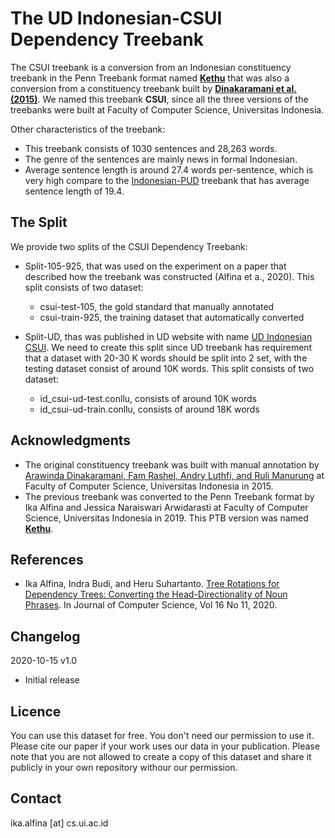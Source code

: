 # The UD Indonesian-CSUI Dependency Treebank

The CSUI treebank is a conversion from an Indonesian constituency treebank in the Penn Treebank format named [**Kethu**](https://github.com/ialfina/kethu) that was also a conversion from a constituency treebank built by [**Dinakaramani et al. (2015)**](https://github.com/famrashel/idn-treebank). 
We named this treebank **CSUI**, since all the three versions of the treebanks were built at Faculty of Computer Science, Universitas Indonesia.

Other characteristics of the treebank:
* This treebank consists of 1030 sentences and 28,263 words.
* The genre of the sentences are mainly news in formal Indonesian. 
* Average sentence length is around 27.4 words per-sentence, which is very high compare to the [Indonesian-PUD](https://github.com/UniversalDependencies/UD_Indonesian-PUD) treebank that has average sentence length of 19.4.


## The Split
We provide two splits of the CSUI Dependency Treebank:
* Split-105-925, that was used on the experiment on a paper that described how the treebank was constructed (Alfina et a., 2020). This split consists of two dataset:
  * csui-test-105, the gold standard that manually annotated
  * csui-train-925, the training dataset that automatically converted 
  
* Split-UD, thas was published in UD website with name [UD Indonesian CSUI](https://github.com/UniversalDependencies/UD_Indonesian-CSUI). We need to create this split since UD treebank has requirement that a dataset with 20-30 K words should be split into 2 set, with the testing dataset consist of around 10K words. This split consists of two dataset:
  * id_csui-ud-test.conllu, consists of around 10K words
  * id_csui-ud-train.conllu, consists of around 18K words



## Acknowledgments

* The original constituency treebank was built with manual annotation by [Arawinda Dinakaramani, Fam Rashel, Andry Luthfi, and Ruli Manurung](https://github.com/famrashel/idn-treebank) at Faculty of Computer Science, Universitas Indonesia in 2015.
* The previous treebank was converted to the Penn Treebank format by Ika Alfina and Jessica Naraiswari Arwidarasti at Faculty of Computer Science, Universitas Indonesia in 2019. This PTB version was named [**Kethu**](https://github.com/ialfina/kethu).

## References
* Ika Alfina, Indra Budi, and Heru Suhartanto. [Tree Rotations for Dependency Trees: Converting the Head-Directionality of Noun Phrases](http://thescipub.com/pdf/jcssp.2020.1585.1597.pdf). In Journal of Computer Science, Vol 16 No 11, 2020.


## Changelog

2020-10-15 v1.0
* Initial release 

## Licence
You can use this dataset for free. You don't need our permission to use it. Please cite our paper if your work uses our data in your publication.
Please note that you are not allowed to create a copy of this dataset and share it publicly in your own repository withour our permission.

## Contact
ika.alfina [at] cs.ui.ac.id
